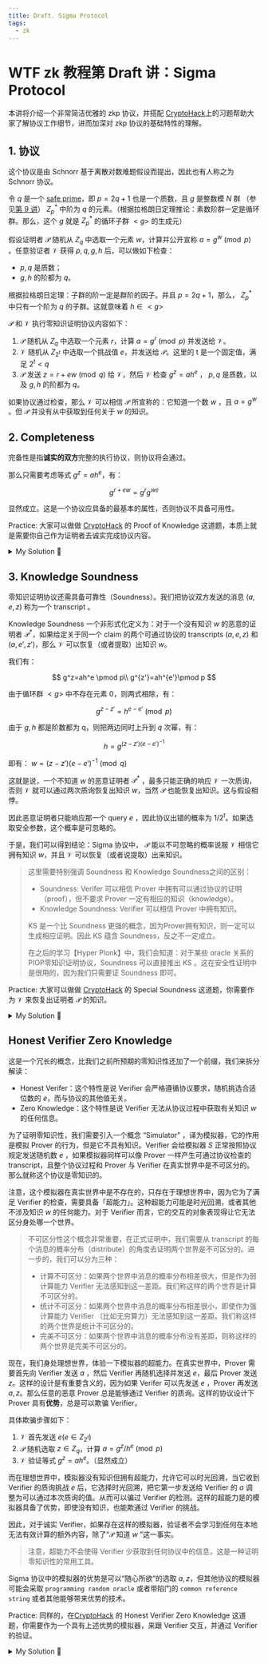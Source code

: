 ```yaml
---
title: Draft. Sigma Protocol
tags:
  - zk
---
```


# WTF zk 教程第 Draft 讲：Sigma Protocol

本讲将介绍一个非常简洁优雅的 zkp 协议，并搭配 [CryptoHack](https://cryptohack.org/challenges/zkp/)上的习题帮助大家了解协议工作细节，进而加深对 zkp 协议的基础特性的理解。

## 1. 协议

这个协议是由 Schnorr 基于离散对数难题假设而提出，因此也有人称之为 Schnorr 协议。

令 $q$ 是一个 [safe prime](https://en.wikipedia.org/wiki/Safe_and_Sophie_Germain_primes)，即 $p=2q+1$ 也是一个质数，且 $g$ 是整数模 $N$ 群 （参见[第 9 讲](https://github.com/WTFAcademy/WTF-zk/tree/main/09_Unit)） $Z_p^*$ 中阶为 $q$ 的元素。（根据拉格朗日定理推论：素数阶群一定是循环群。那么，这个 $g$ 就是 $Z_p^*$ 的循环子群 $<g>$ 的生成元）

假设证明者 $\mathcal{P}$ 随机从 $Z_q$ 中选取一个元素 $w$，计算并公开宣称 $a = g^w\pmod p$ 。任意验证者 $\mathcal{V}$ 获得 $p, q, g, h$ 后，可以做如下检查：

- $p, q$ 是质数；
- $g, h$ 的阶都为 $q$。

根据拉格朗日定理：子群的阶一定是群阶的因子。并且 $p=2q+1$，那么， $Z_p^*$ 中只有一个阶为 $q$ 的子群。这就意味着 $h\in <g>$

$\mathcal{P}$ 和 $\mathcal{V}$ 执行零知识证明协议内容如下：

1. $\mathcal{P}$ 随机从 $Z_q$ 中选取一个元素 $r$，计算 $a = g^r\pmod p$ 并发送给 $\mathcal{V}$。
2. $\mathcal{V}$ 随机从 $Z_{2^t}$ 中选取一个挑战值 $e$，并发送给 $\mathcal{P}$。这里的 t 是一个固定值，满足 $2^t < q$
3. $\mathcal{P}$ 发送 $z=r+ew\pmod q$ 给 $\mathcal{V}$，然后 $\mathcal{V}$ 检查 $g^z=ah^e$ ， $p, q$ 是质数，以及 $g, h$ 的阶都为 $q$。

如果协议通过检查，那么 $\mathcal{V}$ 可以相信  $\mathcal{P}$ 所宣称的：它知道一个数 $w$ ，且 $a = g^w$ 。但  $\mathcal{P}$ 并没有从中获取到任何关于 $w$ 的知识。

## 2. Completeness

完备性是指**诚实的双方**完整的执行协议，则协议将会通过。

那么只需要考虑等式 $g^z=ah^e$，有：

$$
g^{r+ew}=g^rg^{we}
$$

显然成立。这是一个协议应具备的最基本的属性，否则协议不具备可用性。

Practice: 大家可以做做 [CryptoHack](https://cryptohack.org/challenges/zkp/) 的 Proof of Knowledge 这道题，本质上就是需要你自己作为证明者去诚实完成协议内容。

<details><summary>My Solution 👀</summary>

这里我选择使用 [pwntools](https://docs.pwntools.com/en/stable/) 去写 python 脚本执行交互，而不是使用 netcat（nc）工具建立网络连接了。 

```python
from pwn import *
from random import randint
import json

# Diffie-Hellman group (512 bits)
# p = 2*q + 1 where p,q are both prime, and 2 modulo p generates a group of order q
P = 0x1ed344181da88cae8dc37a08feae447ba3da7f788d271953299e5f093df7aaca987c9f653ed7e43bad576cc5d22290f61f32680736be4144642f8bea6f5bf55ef
q = 0xf69a20c0ed4465746e1bd047f57223dd1ed3fbc46938ca994cf2f849efbd5654c3e4fb29f6bf21dd6abb662e911487b0f9934039b5f20a23217c5f537adfaaf7
g = 2


# w,y for the relation `g^w = y mod P` we want to prove knowledge of
# w = random.randint(0,q)
# y = pow(g,w,P)
w = 0x5a0f15a6a725003c3f65238d5f8ae4641f6bf07ebf349705b7f1feda2c2b051475e33f6747f4c8dc13cd63b9dd9f0d0dd87e27307ef262ba68d21a238be00e83
y = 0x514c8f56336411e75d5fa8c5d30efccb825ada9f5bf3f6eb64b5045bacf6b8969690077c84bea95aab74c24131f900f83adf2bfe59b80c5a0d77e8a9601454e5

conn = remote('socket.cryptohack.org', 13425)

print(conn.recvline())

r = randint(0, q)
a = pow(g, r, P)
# print(a)
msg = '{"a": 0}'
msg = json.loads(msg)
msg["a"] = a
conn.sendline(json.dumps(msg).encode())

conn.recvuntil(b': ')
e = int(conn.recvuntil(b', ', drop=True))
print(conn.recvline())

z = (r + e * w)  % q
msg = '{"z": 0}'
msg = json.loads(msg)
msg["z"] = z
conn.sendline(json.dumps(msg).encode())

conn.recvline()
```

</details>

## 3. Knowledge Soundness

零知识证明协议还需具备可靠性（Soundness）。我们把协议双方发送的消息 $(a, e, z)$ 称为一个 transcript 。

Knowledge Soundness 一个非形式化定义为：对于一个没有知识 $w$ 的恶意的证明者 $\mathcal{P^*}$，如果给定关于同一个 claim 的两个可通过协议的 transcripts $(a, e, z)$ 和 $(a, e', z')$，那么 $\mathcal{V}$ 可以恢复（或者提取）出知识 $w$。

我们有：

$$
g^z=ah^e \pmod p\\
g^{z'}=ah^{e'}\pmod p
$$

由于循环群 $<g>$ 中不存在元素 0，则两式相除，有：

$$
g^{z-z'}=h^{e-e'} \pmod p
$$

由于 $g, h$ 都是阶数都为 q，则把两边同时上升到 $q$ 次幂，有：

$$
h=g^{(z-z')(e-e')^{-1}}
$$

即有： $w=(z-z')(e-e')^{-1} \pmod q$

这就是说，一个不知道 $w$ 的恶意证明者 $\mathcal{P^*}$ ，最多只能正确的响应 $\mathcal{V}$ 一次质询，否则 $\mathcal{V}$ 就可以通过两次质询恢复出知识 $w$，当然 $\mathcal{P}$ 也能恢复出知识。这与假设相悖。

因此恶意证明者只能响应那一个 query $e$ ，因此协议出错的概率为 $1/{2^t}$。如果选取安全参数，这个概率是可忽略的。

于是，我们可以得到结论：Sigma 协议中， $\mathcal{P}$ 能以不可忽略的概率说服 $\mathcal{V}$ 相信它拥有知识 $w$，并且 $\mathcal{V}$ 可以恢复（或者说提取）出来知识。

> 这里需要特别强调 Soundness 和 Knowledge Soundness之间的区别：
> - Soundness: Verifer 可以相信 Prover 中拥有可以通过协议的证明（proof），但不要求 Prover 一定有相应的知识（knowledge）。
> - Knowledge Soundness: Verifier 可以相信 Prover 中拥有知识。
>
> KS 是一个比 Soundness 更强的概念，因为Prover拥有知识，则一定可以生成相应证明。因此 KS 蕴含 Soundness，反之不一定成立。
> 
> 在之后的学习【Hyper Plonk】中，我们会知道：对于某些 oracle 关系的PIOP零知识证明协议，Soundness 可以直接推出 KS 。这在安全性证明中是很用的，因为我们只需要证 Soundness 即可。

Practice: 大家可以做做 [CryptoHack](https://cryptohack.org/challenges/zkp/) 的 Special Soundness 这道题，你需要作为 $\mathcal{V}$ 来恢复出证明者 $\mathcal{P}$ 的知识。

<details><summary>My Solution 👀</summary>

```python
from pwn import *
from random import randint
from Crypto.Util.number import long_to_bytes, inverse
import json

P = 0x1ed344181da88cae8dc37a08feae447ba3da7f788d271953299e5f093df7aaca987c9f653ed7e43bad576cc5d22290f61f32680736be4144642f8bea6f5bf55ef
q = 0xf69a20c0ed4465746e1bd047f57223dd1ed3fbc46938ca994cf2f849efbd5654c3e4fb29f6bf21dd6abb662e911487b0f9934039b5f20a23217c5f537adfaaf7
g = 2


conn = remote('socket.cryptohack.org', 13426)

print(conn.recvline())

e1 = randint(0, 2^511)
msg = '{"e": 0}'
msg = json.loads(msg)
msg["e"] = e1
conn.sendline(json.dumps(msg).encode())

msg = json.loads(conn.recvline().decode())
a1 = msg["a"]
y = msg["y"] # y = pow(g,flag,P)=g^w

msg = json.loads(conn.recvline().decode())
z1 = msg["z"]

e2 = randint(0, 2^511)
msg = '{"e": 0}'
msg = json.loads(msg)
msg["e"] = e2
conn.sendline(json.dumps(msg).encode())

msg = json.loads(conn.recvline().decode())
a2 = msg["a2"]
assert a1 == a2

msg = json.loads(conn.recvline().decode())
z2 = msg["z2"]

flag = (z1 - z2) * inverse(e1 - e2, q) % q
print(long_to_bytes(flag))
```
</details>

## Honest Verifier Zero Knowledge

这是一个冗长的概念，比我们之前所预期的零知识性还加了一个前缀，我们来拆分解读：

- Honest Verifer：这个特性是说 Verifier 会严格遵循协议要求，随机挑选合适位数的 $e$，而与协议的其他值无关。
- Zero Knowledge：这个特性是说 Verifier 无法从协议过程中获取有关知识 $w$ 的任何信息。

为了证明零知识性，我们需要引入一个概念 “Simulator” ，译为模拟器，它的作用是模拟 Prover 的行为，但是它不具有知识。Verifier 会给模拟器 $S$ 正常按照协议规定发送随机数 $e$ ，如果模拟器同样可以像 Prover 一样产生可通过协议检查的 transcript，且整个协议过程和 Prover 与 Verifier 在真实世界中是不可区分的。那么就称这个协议是零知识的。

注意，这个模拟器在真实世界中是不存在的，只存在于理想世界中，因为它为了满足 Verifier 的检查，需要具备「超能力」。这种超能力可能是时光回溯，或者其他不涉及知识 $w$ 的任何能力。对于 Verifier 而言，它的交互的对象表现得让它无法区分身处哪一个世界。

> 不可区分性这个概念非常重要，在正式证明中，我们需要从 transcript 的每个消息的概率分布（distribute）的角度去证明两个世界是不可区分的。进一步的，我们可以分为三种：
>
> - 计算不可区分：如果两个世界中消息的概率分布相差很大，但是作为弱计算能力 Verifier 无法感知到这一差距。我们称这样的两个世界是计算不可区分的。
> - 统计不可区分：如果两个世界中消息的概率分布相差很小，即使作为强计算能力 Verifier （比如无穷算力）无法感知到这一差距。我们称这样的两个世界是统计不可区分的。
> - 完美不可区分：如果两个世界中消息的概率分布没有差距，则称这样的两个世界是完美不可区分的。

现在，我们身处理想世界，体验一下模拟器的超能力。在真实世界中，Prover 需要首先向 Verifier 发送 $a$ ，然后 Verifier 再随机选择并发送 $e$，最后 Prover 发送 $z$。这样的设计是有重要含义的，因为如果 Verifer 可以先发送 $e$ ，Prover 再发送 $a, z$。那么任意的恶意 Prover 总是能够通过 Verifier 的质询。这样的协议设计下 Prover 具有**优势**，总是可以欺骗 Verifier。

具体欺骗步骤如下：

1. $\mathcal{V}$ 首先发送 $e(e\in Z_{2^t})$
2. $\mathcal{P}$ 随机选取 $z\in Z_q$，计算 $a = g^z / h^e \pmod p$
3. $\mathcal{V}$ 验证等式 $g^z=ah^e$。（显然成立）

而在理想世界中，模拟器没有知识但拥有超能力，允许它可以时光回溯，当它收到 Verifier 的质询挑战 $e$ 后，它选择时光回溯，把它第一步发送给 Verifier 的 $a$ 调整为可以通过本次质询的值。从而可以骗过 Verifier 的检测。这样的超能力是的模拟器具备了优势，即使没有知识，也能欺通过 Verifier 的挑战。

因此，对于诚实 Verifier，如果存在这样的模拟器，验证者不会学习到任何在本地无法有效计算的额外内容，除了“$\mathcal{P}$ 知道 $w$ ”这一事实。

> 注意，超能力不会使得 Verifier 少获取到任何协议中的信息，这是一种证明零知识性的常用工具。

Sigma 协议中的模拟器的优势是可以“随心所欲”的选取 $a, z$，但其他协议的模拟器可能会采取 `programming random oracle` 或者带陷门的 `common reference string` 或者其他能够带来优势的技术。

Practice: 同样的，在[CryptoHack](https://cryptohack.org/challenges/zkp/) 的 Honest Verifier Zero Knowledge 这道题，你需要作为一个具有上述优势的模拟器，来跟 Verifier 交互，并通过 Verifier 的验证。

<details><summary>My Solution 👀</summary>

```python
from pwn import *
from random import randint
from Crypto.Util.number import inverse
import json

P = 0x1ed344181da88cae8dc37a08feae447ba3da7f788d271953299e5f093df7aaca987c9f653ed7e43bad576cc5d22290f61f32680736be4144642f8bea6f5bf55ef
q = 0xf69a20c0ed4465746e1bd047f57223dd1ed3fbc46938ca994cf2f849efbd5654c3e4fb29f6bf21dd6abb662e911487b0f9934039b5f20a23217c5f537adfaaf7
g = 2


conn = remote('socket.cryptohack.org', 13427)

print(conn.recvline())

msg = json.loads(conn.recvline().decode())
e = msg["e"]
y = msg["y"] # y = pow(g,flag,P)=g^w

z = randint(0, q)
a = pow(g, z, P) * pow(y, -e, P) % P

msg = '{"a": 0, "e": 0, "z": 0}'
msg = json.loads(msg)
msg["a"] = a
msg["e"] = e
msg["z"] = z
conn.sendline(json.dumps(msg).encode())

print(conn.recvline())
```

</details>

